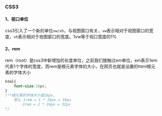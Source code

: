 ### CSS3

#### 1、视口单位

css3引入了一个新的单位`vw/vh`，与视图窗口有关，`vw`表示相对于视图窗口的宽度，`vh`表示相对于视图窗口的宽度。1vw等于视口宽度的1%

#### 2、rem

rem（root）是css3中新增加的长度单位，之前我们接触过em单位，em表示1em代表1个字体的宽度，而rem是根元素字体的大小，在网页也就是设置的html根元素的字体大小

```css
html{
    font-size:16px;
}
/**根元素的字体大小是16px,
	那么 1rem = 1 * 16px = 16px
		2rem = 2 * 16px = 32px
*/
```


